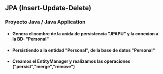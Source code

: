 ## JPA  (Insert-Update-Delete)

### Proyecto Java / Java Application

  - #### Genera el nombre de la unida de persistencia "JPAPU" y la conexion a la BD: "Personal" 
  
  - #### Persistiendo a la entidad "Personal", de la base de datos "Personal"
  
  - #### Creamos el EntityManager y realizamos las operaciones ("persist","merge","remove")
  
   
  
